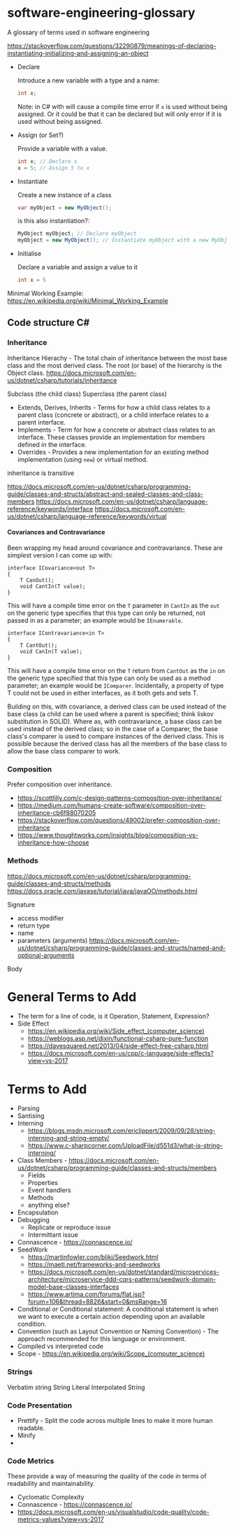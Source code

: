 # software-engineering-glossary
A glossary of terms used in software engineering

https://stackoverflow.com/questions/32290879/meanings-of-declaring-instantiating-initializing-and-assigning-an-object
 - Declare
 
   Introduce a new variable with a type and a name:
   
   ```C#
   int x;
   ```
   
   Note: in C# with will cause a compile time error if `x` is used without being assigned. Or it could be that it can be declared but will only error if it is used without being assigned.
 
 - Assign (or Set?)
 
   Provide a variable with a value.
   
   ```C#
   int x; // Declare x
   x = 5; // Assign 5 to x
   ```
   
 - Instantiate
 
   Create a new instance of a class
   
   ```C#
   var myObject = new MyObject();
   ```
   
   is this also instantiation?:
   
   ```C#
   MyObject myObject; // Declare myObject
   myObject = new MyObject(); // Instantiate myObject with a new MyObject instance
   ```
 
 - Initialise
 
   Declare a variable and assign a value to it
   
   ```C#
   int x = 5
   ```


Minimal Working Example:
https://en.wikipedia.org/wiki/Minimal_Working_Example

## Code structure C#

### Inheritance

Inheritance Hierachy - The total chain of inheritance between the most base class and the most derived class. The root (or base) of the hierarchy is the Object class.
https://docs.microsoft.com/en-us/dotnet/csharp/tutorials/inheritance

Subclass (the child class)
Superclass (the parent class)

 - Extends, Derives, Inherits - Terms for how a child class relates to a parent class (concrete or abstract), or a child interface relates to a parent interface.
 - Implements - Term for how a concrete or abstract class relates to an interface. These classes provide an implementation for members defined in the interface.
 - Overrides - Provides a new implementation for an existing method implementation (using `new`) or virtual method.


inheritance is transitive

https://docs.microsoft.com/en-us/dotnet/csharp/programming-guide/classes-and-structs/abstract-and-sealed-classes-and-class-members
https://docs.microsoft.com/en-us/dotnet/csharp/language-reference/keywords/interface
https://docs.microsoft.com/en-us/dotnet/csharp/language-reference/keywords/virtual

#### Covariances and Contravariance

Been wrapping my head around covariance and contravariance. These are simplest version I can come up with:

```
interface ICovariance<out T>
{
    T CanOut();
    void CantIn(T value);
}
```

This will have a compile time error on the `T` parameter in `CantIn` as the `out` on the generic type specifies that this type can only be returned, not passed in as a parameter; an example would be `IEnumerable`.

```
interface IContravariance<in T>
{
    T CantOut();
    void CanIn(T value);
}
```

This will have a compile time error on the `T` return from `CantOut` as the `in` on the generic type specified that this type can only be used as a method parameter; an example would be `IComparer`.
Incidentally, a property of type T could not be used in either interfaces, as it both gets and sets T.

Building on this, with covariance, a derived class can be used instead of the base class (a child can be used where a parent is specified; think liskov substitution in SOLID). Where as, with contravariance, a base class can be used instead of the derived class; so in the case of a Comparer, the base class's comparer is used to compare instances of the derived class. This is possible because the derived class has all the members of the base class to allow the base class comparer to work.

### Composition

Prefer composition over inheritance.

 - https://scottlilly.com/c-design-patterns-composition-over-inheritance/
 - https://medium.com/humans-create-software/composition-over-inheritance-cb6f88070205
 - https://stackoverflow.com/questions/49002/prefer-composition-over-inheritance
 - https://www.thoughtworks.com/insights/blog/composition-vs-inheritance-how-choose


### Methods
https://docs.microsoft.com/en-us/dotnet/csharp/programming-guide/classes-and-structs/methods
https://docs.oracle.com/javase/tutorial/java/javaOO/methods.html

Signature

- access modifier
- return type
- name
- parameters (arguments)
https://docs.microsoft.com/en-us/dotnet/csharp/programming-guide/classes-and-structs/named-and-optional-arguments

Body

# General Terms to Add

 - The term for a line of code, is it Operation, Statement, Expression?
 - Side Effect
   - https://en.wikipedia.org/wiki/Side_effect_(computer_science)
   - https://weblogs.asp.net/dixin/functional-csharp-pure-function
   - https://davesquared.net/2013/04/side-effect-free-csharp.html
   - https://docs.microsoft.com/en-us/cpp/c-language/side-effects?view=vs-2017

# Terms to Add
 - Parsing
 - Santising
 - Interning
   - https://blogs.msdn.microsoft.com/ericlippert/2009/09/28/string-interning-and-string-empty/
   - https://www.c-sharpcorner.com/UploadFile/d551d3/what-is-string-interning/
 - Class Members - https://docs.microsoft.com/en-us/dotnet/csharp/programming-guide/classes-and-structs/members
   - Fields
   - Properties
   - Event handlers
   - Methods
   - anything else?
 - Encapsulation
 - Debugging
   - Replicate or reproduce issue
   - Intermittant issue
 - Connascence - https://connascence.io/
 - SeedWork
   - https://martinfowler.com/bliki/Seedwork.html
   - https://maetl.net/frameworks-and-seedworks
   - https://docs.microsoft.com/en-us/dotnet/standard/microservices-architecture/microservice-ddd-cqrs-patterns/seedwork-domain-model-base-classes-interfaces
   - https://www.artima.com/forums/flat.jsp?forum=106&thread=8826&start=0&msRange=16
 - Conditional *or* Conditional statement: A conditional statement is when we want to execute a certain action depending upon an available condition.
 - Convention (such as Layout Convention or Naming Convention) - The approach recommended for this language or environment.
 - Compiled vs interpreted code
 - Scope - https://en.wikipedia.org/wiki/Scope_(computer_science)

### Strings

Verbatim string
String Literal
Interpolated String

### Code Presentation

 - Prettify - Split the code across multiple lines to make it more human readable.
 - Minify
 - 

### Code Metrics

These provide a way of measuring the quality of the code in terms of readability and maintainability.
 - Cyclomatic Complexity
 - Connascence - https://connascence.io/
 - https://docs.microsoft.com/en-us/visualstudio/code-quality/code-metrics-values?view=vs-2017
